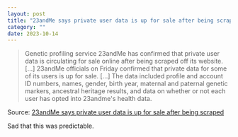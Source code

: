 ```yaml
---
layout: post
title: "23andMe says private user data is up for sale after being scraped"
category: ""
date: 2023-10-14
---
```


>Genetic profiling service 23andMe has confirmed that private user data is circulating for sale online after being scraped off its website.  [...] 23andMe officials on Friday confirmed that private data for some of its users is up for sale.  [...]  The data included profile and account ID numbers, names, gender, birth year, maternal and paternal genetic markers, ancestral heritage results, and data on whether or not each user has opted into 23andme's health data.

Source: [23andMe says private user data is up for sale after being scraped](https://arstechnica.com/security/2023/10/private-23andme-user-data-is-up-for-sale-after-online-scraping-spree/)

Sad that this was predictable.
